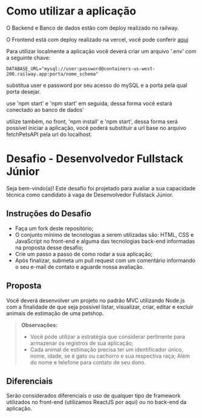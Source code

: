 # Como utilizar a aplicação

O Backend e Banco de dados estão com deploy realizado no railway.

O Frontend está com deploy realizado na vercel, você pode conferir [aqui](https://desafio-dev-fullstack-odk3zlkul-isaacdalmeida.vercel.app/)

Para utilizar localmente a aplicação você deverá criar um arquivo '.env' com a seguinte chave:

`DATABASE_URL="mysql://user:password@containers-us-west-200.railway.app:porta/nome_schema"`

substitua user e password por seu acesso do mySQL e a porta pela qual porta desejar.

use 'npm start' e 'npm start' em seguida, dessa forma você estará conectado ao banco de dados'

utilize também, no front, 'npm install' e 'npm start', dessa forma será possível iniciar a aplicação, você poderá substituir a url base no arquivo fetchPetsAPI pela url do localhost.

# Desafio - Desenvolvedor Fullstack Júnior
Seja bem-vindo(a)! Este desafio foi projetado para avaliar a sua capacidade técnica como candidato à vaga de Desenvolvedor Fullstack Júnior.

## Instruções do Desafio
- Faça um fork deste repositório;
- O conjunto mínimo de tecnologias a serem utilizadas são: HTML, CSS e JavaScript no front-end e alguma das tecnologias back-end informadas na proposta desse desafio;
- Crie um passo a passo de como rodar a sua aplicação;
- Após finalizar, submeta um pull request com um comentário informando o seu e-mail de contato e aguarde nossa avaliação.

## Proposta
Você deverá desenvolver um projeto no padrão MVC utilizando Node.js com a finalidade de que seja possível listar, visualizar, criar, editar e excluir animais de estimação de uma petshop.
> **Observações:**
> - Você pode utilizar a estratégia que considerar pertinente para armazenar os registros de sua aplicação;
> - Cada animal de estimação precisa ter um identificador único, nome, idade, se é gato ou cachorro e sua respectiva raça; Além do nome e telefone para contato de seu dono.

## Diferenciais
Serão considerados diferenciais o uso de qualquer tipo de framework utilizados no front-end (utilizamos ReactJS por aqui) ou no back-end da aplicação.
